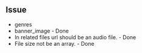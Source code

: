 ## Issue 

* genres
* banner_image - Done
* In related files url should be an audio file. - Done
* File size not be an array. - Done